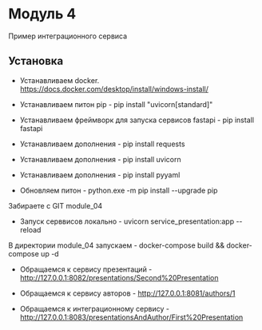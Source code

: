 # Модуль 4
Пример интеграционного сервиса
<br>


## Установка
* Устанавливаем docker. https://docs.docker.com/desktop/install/windows-install/

* Устанавливаем питон pip - pip install "uvicorn[standard]"
* Устанавливаем фреймворк для запуска сервисов fastapi - pip install fastapi
* Устанавливаем дополнения - pip install requests
* Устанавливаем дополнения - pip install uvicorn
* Устанавливаем дополнения - pip install pyyaml
* Обновляем питон - python.exe -m pip install --upgrade pip


Забираете с GIT module_04 

* Запуск серввисов локально - uvicorn service_presentation:app --reload 

В директории module_04 запускаем - docker-compose build && docker-compose up -d

* Обращаемся к сервису презентаций - http://127.0.0.1:8082/presentations/Second%20Presentation

* Обращаемся к сервису авторов - http://127.0.0.1:8081/authors/1

* Обращаемся к интеграционному сервису - http://127.0.0.1:8083/presentationsAndAuthor/First%20Presentation

